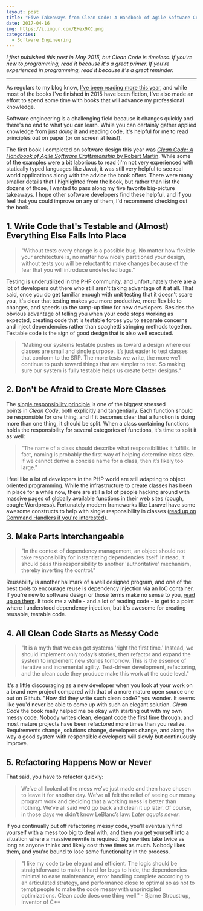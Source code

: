 ```yaml
---
layout: post
title: "Five Takeaways from Clean Code: A Handbook of Agile Software Craftsmanship"
date: 2017-04-16
img: https://i.imgur.com/EHex9XC.png
categories:
  - Software Engineering
---
```

*I first published this post in May 2015, but Clean Code is timeless. If you're new to programming, read it because it's a great primer. If you're experienced in programming, read it because it's a great reminder.*

-----

As regulars to my blog know, [I've been reading more this year](/posts/trello-as-a-reading-list), and while most of the books I've finished in 2015 have been fiction, I've also made an effort to spend some time with books that will advance my professional knowledge.

Software engineering is a challenging field because it changes quickly and there's no end to what you can learn. While you can certainly gather applied knowledge from just _doing_ it and reading code, it's helpful for me to read principles out on paper (or on screen at least).

The first book I completed on software design this year was [_Clean Code: A Handbook of Agile Software Craftsmanship_ by Robert Martin](http://www.amazon.com/gp/product/0132350882/ref=as_li_tl?ie=UTF8&camp=1789&creative=390957&creativeASIN=0132350882&linkCode=as2&tag=volb-20&linkId=HA7LRZAECMH5WSGS). While some of the examples were a bit laborious to read (I'm not very experienced with statically typed languages like Java), it was still very helpful to see real world applications along with the advice the book offers. There were many smaller details that I highlighted from the book, but rather than list the dozens of those, I wanted to pass along my five favorite big-picture takeaways. I hope other software developers find these helpful, and if you feel that you could improve on any of them, I'd recommend checking out the book. 

## 1. Write Code that's Testable and (Almost) Everything Else Falls Into Place

> "Without tests every change is a possible bug. No matter how flexible your architecture is, no matter how nicely partitioned your design, without tests you will be reluctant to make changes because of the fear that you will introduce undetected bugs."

Testing is underutilized in the PHP community, and unfortunately there are a lot of developers out there who still aren't taking advantage of it at all. That said, once you do get familiar enough with unit testing that it doesn't scare you, it's clear that testing makes you more productive, more flexible to changes, and speeds up the ramp-up time for new developers. Besides the obvious advantage of telling you when your code stops working as expected, creating code that is testable forces you to separate concerns and inject dependencies rather than spaghetti stringing methods together. Testable code is the sign of good design that is also well executed.

> "Making our systems testable pushes us toward a design where our classes are small and single purpose. It’s just easier to test classes that conform to the SRP. The more tests we write, the more we’ll continue to push toward things that are simpler to test. So making sure our system is fully testable helps us create better designs."

## 2. Don't be Afraid to Create More Classes

The [single responsibility principle](http://en.wikipedia.org/wiki/Single_responsibility_principle) is one of the biggest stressed points in _Clean Code_, both explicitly and tangentially. Each function should be responsible for one thing, and if it becomes clear that a function is doing more than one thing, it should be split. When a class containing functions holds the responsibility for several categories of functions, it's time to split it as well:

> "The name of a class should describe what responsibilities it fulfills. In fact, naming is probably the first way of helping determine class size. If we cannot derive a concise name for a class, then it’s likely too large."

I feel like a lot of developers in the PHP world are still adapting to object oriented programming. While the infrastructure to create classes has been in place for a while now, there are still a lot of people hacking around with massive pages of globally available functions in their web sites (cough, cough: Wordpress). Fortunately modern frameworks like Laravel have some awesome constructs to help with single responsibility in classes ([read up on Command Handlers if you're interested](https://mattstauffer.co/blog/laravel-5.0-commands-and-handlers)).

## 3. Make Parts Interchangeable

> "In the context of dependency management, an object should not take responsibility for instantiating dependencies itself. Instead, it should pass this responsibility to another 'authoritative' mechanism, thereby inverting the control."

Reusability is another hallmark of a well designed program, and one of the best tools to encourage reuse is dependency injection via an IoC container. If you're new to software design or those terms make no sense to you, [read up on them](http://fabien.potencier.org/article/11/what-is-dependency-injection). It took me a while - and a lot of reading code - to get to a point where I understood dependency injection, but it's awesome for creating reusable, testable code.

## 4. All Clean Code Starts as Messy Code

> "It is a myth that we can get systems 'right the first time.' Instead, we should implement only today’s stories, then refactor and expand the system to implement new stories tomorrow. This is the essence of iterative and incremental agility. Test-driven development, refactoring, and the clean code they produce make this work at the code level."

It's a little discouraging as a new developer when you look at your work on a brand new project compared with that of a more mature open source one out on Github. "How did they write such clean code?" you wonder. It seems like you'd never be able to come up with such an elegant solution. _Clean Code_ the book really helped me be okay with starting out with my own messy code. Nobody writes clean, elegant code the first time through, and most mature projects have been refactored more times than you realize. Requirements change, solutions change, developers change, and along the way a good system with responsible developers will slowly but continuously improve.

## 5. Refactoring Happens Now or Never

That said, you have to refactor quickly:

> We’ve all looked at the mess we’ve just made and then have chosen to leave it for another day. We’ve all felt the relief of seeing our messy program work and deciding that a working mess is better than nothing. We’ve all said we’d go back and clean it up later. Of course, in those days we didn’t know LeBlanc’s law: _Later equals never_.

If you continually put off refactoring messy code, you'll eventually find yourself with a mess too big to deal with, and then you get yourself into a situation where a massive rewrite is required. Big rewrites take twice as long as anyone thinks and likely cost three times as much. Nobody likes them, and you're bound to lose some functionality in the process.

> "I like my code to be elegant and efficient. The logic should be straightforward to make it hard for bugs to hide, the dependencies minimal to ease maintenance, error handling complete according to an articulated strategy, and performance close to optimal so as not to tempt people to make the code messy with unprincipled optimizations. Clean code does one thing well." - Bjarne Stroustrup, Inventor of C++
